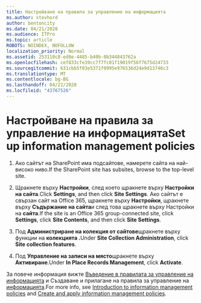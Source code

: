 ```yaml
---
title: Настройване на правила за управление на информацията
ms.author: stevhord
author: bentoncity
ms.date: 04/21/2020
ms.audience: ITPro
ms.topic: article
ROBOTS: NOINDEX, NOFOLLOW
localization_priority: Normal
ms.assetid: 253110c8-ed8e-4485-b40b-0b344843762a
ms.openlocfilehash: cef833cfe39cc7f7fc01f19019f56f7675d24733
ms.sourcegitcommit: 631cbb5f03e5371f0995e976536d24e9d13746c3
ms.translationtype: MT
ms.contentlocale: bg-BG
ms.lasthandoff: 04/22/2020
ms.locfileid: "43767526"
---
```

# <a name="set-up-information-management-policies"></a><span data-ttu-id="134b3-102">Настройване на правила за управление на информацията</span><span class="sxs-lookup"><span data-stu-id="134b3-102">Set up information management policies</span></span>

1. <span data-ttu-id="134b3-103">Ако сайтът на SharePoint има подсайтове, намерете сайта на най-високо ниво.</span><span class="sxs-lookup"><span data-stu-id="134b3-103">If the SharePoint site has subsites, browse to the top-level site.</span></span>
    
2. <span data-ttu-id="134b3-104">Щракнете върху **Настройки**, след което щракнете върху **Настройки на сайта**.</span><span class="sxs-lookup"><span data-stu-id="134b3-104">Click **Settings**, and then click **Site Settings**.</span></span> <span data-ttu-id="134b3-105">Ако сайтът е свързан сайт на Office 365, щракнете върху **Настройки**, щракнете върху **Съдържание на сайта**и след това щракнете върху Настройки на **сайта**.</span><span class="sxs-lookup"><span data-stu-id="134b3-105">If the site is an Office 365 group-connected site, click **Settings**, click **Site Contents**, and then click **Site Settings**.</span></span>
    
3. <span data-ttu-id="134b3-106">Под **Администриране на колекция от сайтове**щракнете върху функции на **колекцията .**</span><span class="sxs-lookup"><span data-stu-id="134b3-106">Under **Site Collection Administration**, click **Site collection features**.</span></span>
    
4. <span data-ttu-id="134b3-107">Под **Управление на записи на място**щракнете върху **Активиране**.</span><span class="sxs-lookup"><span data-stu-id="134b3-107">Under **In Place Records Management**, click **Activate**.</span></span>
    
<span data-ttu-id="134b3-108">За повече информация вижте [Въведение в правилата за управление на информацията](https://go.microsoft.com/fwlink/?linkid=404239) и Създаване и прилагане на правила за управление на [информацията](https://go.microsoft.com/fwlink/?linkid=2003916).</span><span class="sxs-lookup"><span data-stu-id="134b3-108">For more info, see [Introduction to information management policies](https://go.microsoft.com/fwlink/?linkid=404239) and [Create and apply information management policies](https://go.microsoft.com/fwlink/?linkid=2003916).</span></span>
  

